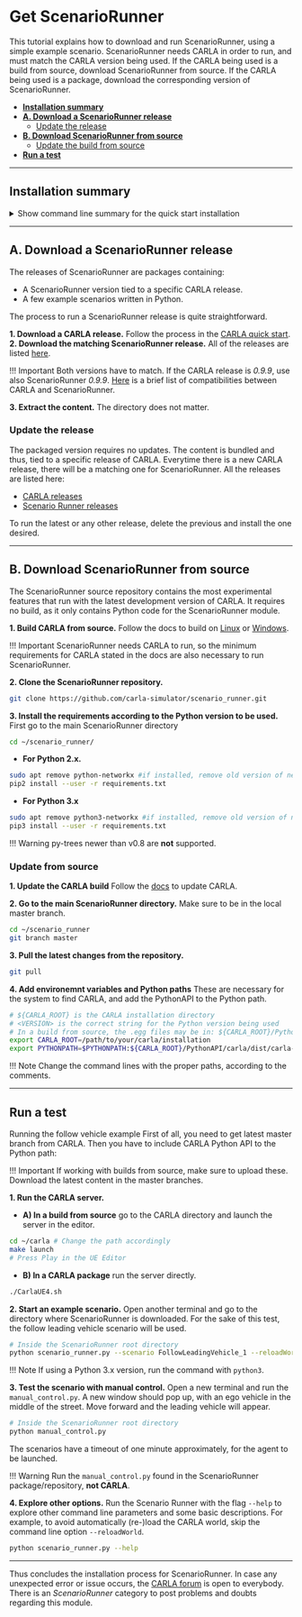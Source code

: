 # Get ScenarioRunner

This tutorial explains how to download and run ScenarioRunner, using a simple example scenario. ScenarioRunner needs CARLA in order to run, and must match the CARLA version being used. If the CARLA being used is a build from source, download ScenarioRunner from source. If the CARLA being used is a package, download the corresponding version of ScenarioRunner.  

*   __[Installation summary](#installation-summary)__  
*   __[A. Download a ScenarioRunner release](#a.-download-a-scenariorunner-release)__  
	*   [Update the release](#update-the-release)  
*   __[B. Download ScenarioRunner from source](#b.-build-scenariorunner-from-source)__  
	*   [Update the build from source](#update-the-build-from-source)  
*   __[Run a test](#run-a-test)__  

---
## Installation summary

<details>
   <summary>
    Show command line summary for the quick start installation
   </summary>

```sh
# Decide whether to use a package or make the build from source


# Option A) Use a ScenarioRunner package
   # 1. Install a CARLA package: 
      https://carla.readthedocs.io/en/latest/start_quickstart/
   # 2. Download the matching ScenarioRunner package: 
      https://github.com/carla-simulator/scenario_runner/releases
   # 3. Extract the content wherever needed. 

   # Update the release: 
   # 1. Delete previous CARLA and ScenarioRunner versions.
   # 2. Download the latest CARLA release. 
   # 3. Download the matching ScenarioRunner release.


# Option B) Download ScenarioRunner from source
   # 1. Build CARLA from source:
      https://carla.readthedocs.io/en/latest/build_linux/
   # 2. Clone the ScenarioRunner repository: 
git clone https://github.com/carla-simulator/scenario_runner.git
   # 3. Install requirements according to the Python version to be used: 
   # For Python 2.x:
sudo apt remove python-networkx #if installed, remove old version of networkx
pip2 install --user -r requirements.txt
   # For Python 3.x: 
sudo apt remove python3-networkx #if installed, remove old version of networkx
pip3 install --user -r requirements.txt

   # To update ScenarioRunner from source:
   # 1. Update CARLA: 
      https://carla.readthedocs.io/en/latest/build_update/
   # 2. Go to the ScenarioRunner repository, master branch
cd ~/scenario_runner
git branch master
   # 3. Pull the latest changes from the repository
git pull 

```
</details>


---
## A. Download a ScenarioRunner release

The releases of ScenarioRunner are packages containing:  
*   A ScenarioRunner version tied to a specific CARLA release.  
*   A few example scenarios written in Python.  

The process to run a ScenarioRunner release is quite straightforward.  

__1. Download a CARLA release.__ Follow the process in the [CARLA quick start](https://github.com/carla-simulator/carla/releases).  
__2. Download the matching ScenarioRunner release.__ All of the releases are listed [here](https://github.com/carla-simulator/scenario_runner/releases).

!!! Important
    Both versions have to match. If the CARLA release is *0.9.9*, use also ScenarioRunner *0.9.9*. [Here](https://github.com/carla-simulator/scenario_runner) is a brief list of compatibilities between CARLA and ScenarioRunner.  

__3. Extract the content.__ The directory does not matter.  


### Update the release

The packaged version requires no updates. The content is bundled and thus, tied to a specific release of CARLA. Everytime there is a new CARLA release, there will be a matching one for ScenarioRunner. All the releases are listed here:  

*   [CARLA releases](https://github.com/carla-simulator/carla/releases)  
*   [Scenario Runner releases](https://github.com/carla-simulator/scenario_runner/releases)  

To run the latest or any other release, delete the previous and install the one desired.  

---
## B. Download ScenarioRunner from source

The ScenarioRunner source repository contains the most experimental features that run with the latest development version of CARLA. It requires no build, as it only contains Python code for the ScenarioRunner module.  

__1. Build CARLA from source.__ Follow the docs to build on [Linux](https://carla.readthedocs.io/en/latest/build_linux/) or [Windows](https://carla.readthedocs.io/en/latest/build_windows/).  

!!! Important
    ScenarioRunner needs CARLA to run, so the minimum requirements for CARLA stated in the docs are also necessary to run ScenarioRunner.  

__2. Clone the ScenarioRunner repository.__

```sh
git clone https://github.com/carla-simulator/scenario_runner.git
```

__3. Install the requirements according to the Python version to be used.__  First go to the main ScenarioRunner directory

```sh
cd ~/scenario_runner/
```

*   __For Python 2.x.__  

```sh
sudo apt remove python-networkx #if installed, remove old version of networkx
pip2 install --user -r requirements.txt
```

*   __For Python 3.x__  
```sh
sudo apt remove python3-networkx #if installed, remove old version of networkx
pip3 install --user -r requirements.txt
```

!!! Warning
    py-trees newer than v0.8 are __not__ supported.


### Update from source  

__1. Update the CARLA build__ Follow the [docs](https://carla.readthedocs.io/en/latest/build_update/) to update CARLA.  

__2. Go to the main ScenarioRunner directory.__ Make sure to be in the local master branch.  

```sh
cd ~/scenario_runner
git branch master
```
__3. Pull the latest changes from the repository.__  

```sh
git pull
```

__4. Add environemnt variables and Python paths__ These are necessary for the system to find CARLA, and add the PythonAPI to the Python path.  

```sh
# ${CARLA_ROOT} is the CARLA installation directory
# <VERSION> is the correct string for the Python version being used
# In a build from source, the .egg files may be in: ${CARLA_ROOT}/PythonAPI/dist/ instead of ${CARLA_ROOT}/PythonAPI
export CARLA_ROOT=/path/to/your/carla/installation
export PYTHONPATH=$PYTHONPATH:${CARLA_ROOT}/PythonAPI/carla/dist/carla-<VERSION>.egg:${CARLA_ROOT}/PythonAPI/carla/agents:${CARLA_ROOT}/PythonAPI/carla
```

!!! Note
    Change the command lines with the proper paths, according to the comments. 

---
## Run a test 

Running the follow vehicle example
First of all, you need to get latest master branch from CARLA. Then you have to
include CARLA Python API to the Python path:

!!! Important
    If working with builds from source, make sure to upload these. Download the latest content in the master branches.  


__1. Run the CARLA server.__

*   __A) In a build from source__ go to the CARLA directory and launch the server in the editor. 

```sh
cd ~/carla # Change the path accordingly
make launch
# Press Play in the UE Editor
```

*   __B) In a CARLA package__ run the server directly. 

```sh
./CarlaUE4.sh
```

__2. Start an example scenario.__ Open another terminal and go to the directory where ScenarioRunner is downloaded. For the sake of this test, the follow leading vehicle scenario will be used. 

```sh
# Inside the ScenarioRunner root directory
python scenario_runner.py --scenario FollowLeadingVehicle_1 --reloadWorld
```

!!! Note
    If using a Python 3.x version, run the command with `python3`. 

__3. Test the scenario with manual control.__ Open a new terminal and run the `manual_control.py`. A new window should pop up, with an ego vehicle in the middle of the street. Move forward and the leading vehicle will appear. 

```sh
# Inside the ScenarioRunner root directory
python manual_control.py
```

The scenarios have a timeout of one minute approximately, for the agent to be launched.  

!!! Warning
    Run the `manual_control.py` found in the ScenarioRunner package/repository, __not CARLA__. 

__4. Explore other options.__ Run the Scenario Runner with the flag `--help` to explore other command line parameters and some basic descriptions. For example, to avoid automatically (re-)load the CARLA world, skip the command line option `--reloadWorld`.

```sh
python scenario_runner.py --help
```

---

Thus concludes the installation process for ScenarioRunner. In case any unexpected error or issue occurs, the [CARLA forum](https://forum.carla.org/c/using-carla/scenario-runner) is open to everybody. There is an _ScenarioRunner_ category to post problems and doubts regarding this module. 

